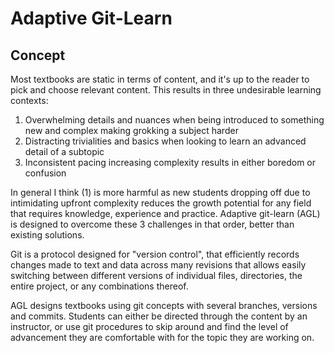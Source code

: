 # Adaptive Git-Learn

## Concept
Most textbooks are static in terms of content, and it's up to the reader to pick and choose relevant content. This results in three undesirable learning contexts:
1. Overwhelming details and nuances when being introduced to something new and complex making grokking a subject harder
2. Distracting trivialities and basics when looking to learn an advanced detail of a subtopic
3. Inconsistent pacing increasing complexity results in either boredom or confusion

In general I think (1) is more harmful as new students dropping off due to intimidating upfront complexity reduces the growth potential for any field that requires knowledge, experience and practice. Adaptive git-learn (AGL) is designed to overcome these 3 challenges in that order, better than existing solutions.

Git is a protocol designed for "version control", that efficiently records changes made to text and data across many revisions that allows easily switching between different versions of individual files, directories, the entire project, or any combinations thereof.

AGL designs textbooks using git concepts with several branches, versions and commits. Students can either be directed through the content by an instructor, or use git procedures to skip around and find the level of advancement they are comfortable with for the topic they are working on.